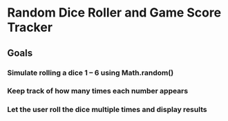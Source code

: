 # Random Dice Roller and Game Score Tracker

## Goals

### Simulate rolling a dice 1 – 6 using Math.random()

### Keep track of how many times each number appears

### Let the user roll the dice multiple times and display results

